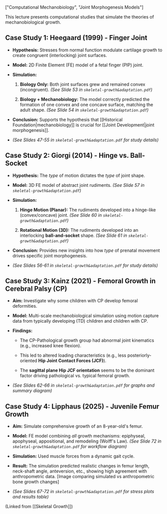 ["Computational Mechanobiology", "Joint Morphogenesis Models"]

This lecture presents computational studies that simulate the theories of mechanobiological growth.

## Case Study 1: Heegaard (1999) - Finger Joint

- **Hypothesis:** Stresses from normal function modulate cartilage growth to create congruent (interlocking) joint surfaces.
    
- **Model:** 2D Finite Element (FE) model of a fetal finger (PIP) joint.
    
- **Simulation:**
    
    1. **Biology Only:** Both joint surfaces grew and remained convex (incongruent). _(See Slide 53 in `skeletal-growth&adaptation.pdf`)_
        
    2. **Biology + Mechanobiology:** The model correctly predicted the formation of one convex and one concave surface, matching the adult shape. _(See Slide 54 in `skeletal-growth&adaptation.pdf`)_
        
- **Conclusion:** Supports the hypothesis that [[Historical Foundation|mechanobiology]] is crucial for [[Joint Development|joint morphogenesis]].
    
- _(See Slides 47-55 in `skeletal-growth&adaptation.pdf` for study details)_
    

## Case Study 2: Giorgi (2014) - Hinge vs. Ball-Socket

- **Hypothesis:** The _type_ of motion dictates the _type_ of joint shape.
    
- **Model:** 3D FE model of abstract joint rudiments. _(See Slide 57 in `skeletal-growth&adaptation.pdf`)_
    
- **Simulation:**
    
    1. **Hinge Motion (Planar):** The rudiments developed into a hinge-like (convex/concave) joint. _(See Slide 60 in `skeletal-growth&adaptation.pdf`)_
        
    2. **Rotational Motion (3D):** The rudiments developed into an interlocking **ball-and-socket** shape. _(See Slide 61 in `skeletal-growth&adaptation.pdf`)_
        
- **Conclusion:** Provides new insights into how _type_ of prenatal movement drives specific joint morphogenesis.
    
- _(See Slides 56-61 in `skeletal-growth&adaptation.pdf` for study details)_
    

## Case Study 3: Kainz (2021) - Femoral Growth in Cerebral Palsy (CP)

- **Aim:** Investigate why some children with CP develop femoral deformities.
    
- **Model:** Multi-scale mechanobiological simulation using motion capture data from typically developing (TD) children and children with CP.
    
- **Findings:**
    
    - The CP-Pathological growth group had abnormal joint kinematics (e.g., increased knee flexion).
        
    - This led to altered loading characteristics (e.g., less posteriorly-oriented **Hip Joint Contact Forces (JCF)**).
        
    - The **sagittal plane Hip JCF orientation** seems to be the dominant factor driving pathological vs. typical femoral growth.
        
- _(See Slides 62-66 in `skeletal-growth&adaptation.pdf` for graphs and summary diagram)_
    

## Case Study 4: Lipphaus (2025) - Juvenile Femur Growth

- **Aim:** Simulate comprehensive growth of an 8-year-old's femur.
    
- **Model:** FE model combining _all_ growth mechanisms: epiphyseal, apophyseal, appositional, and remodeling (Wolff's Law). _(See Slide 72 in `skeletal-growth&adaptation.pdf` for workflow diagram)_
    
- **Simulation:** Used muscle forces from a dynamic gait cycle.
    
- **Result:** The simulation predicted realistic changes in femur length, neck-shaft angle, anteversion, etc., showing high agreement with anthropometric data. [Image comparing simulated vs anthropometric bone growth changes]
    
- _(See Slides 67-72 in `skeletal-growth&adaptation.pdf` for stress plots and results table)_
    

(Linked from [[Skeletal Growth]])